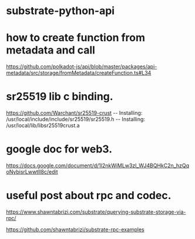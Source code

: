 # substrate-python-api


# how to create function from metadata and call

https://github.com/polkadot-js/api/blob/master/packages/api-metadata/src/storage/fromMetadata/createFunction.ts#L34

# sr25519 lib c binding.
https://github.com/Warchant/sr25519-crust
-- Installing: /usr/local/include/include/sr25519/sr25519.h
-- Installing: /usr/local/lib/libsr25519crust.a

# google doc for web3.
https://docs.google.com/document/d/1l2nkWiMLw3zl_WJ4BQHkC2n_hzQqoNybisrLwwtlI8c/edit

# useful post about rpc and codec.
https://www.shawntabrizi.com/substrate/querying-substrate-storage-via-rpc/

https://github.com/shawntabrizi/substrate-rpc-examples

